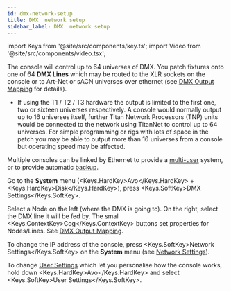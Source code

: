 ```yaml
---
id: dmx-network-setup
title: DMX  network setup
sidebar_label: DMX  network setup
---
```


import Keys from '@site/src/components/key.ts';
import Video from '@site/src/components/video.tsx';

The console will control up to 64 universes of DMX. You patch fixtures onto
one of 64 **DMX Lines** which may be routed to the XLR sockets on the console or to Art-Net or sACN universes 
over ethernet (see [DMX Output Mapping](../system-settings/dmx-output-mapping.md) for details).

- If using the T1 / T2 / T3 hardware the output is limited to the first one, two or sixteen universes respectively.
A console would normally output up to 16 universes itself, further Titan Network Processors (TNP) units would be connected to the network using TitanNet to control up to 64 universes. For simple programming or rigs with lots of space in the patch you may be able to output more than 16 universes from a console but operating speed may be affected.

Multiple consoles can be linked by Ethernet to provide a [multi-user](../titan-basics/multi-user-operation.md)
system, or to provide automatic [backup](../running-the-show/linking-consoles-for-multi-user-or-backup.md#setting-up-consoles-for-backup).

Go to the **System** menu (<Keys.HardKey>Avo</Keys.HardKey> + <Keys.HardKey>Disk</Keys.HardKey>), press <Keys.SoftKey>DMX
Settings</Keys.SoftKey>.

Select a Node on the left (where the DMX is going to). On the right, 
select the DMX line it will be fed by. The small <Keys.ContextKey>Cog</Keys.ContextKey> buttons set 
properties for Nodes/Lines. See [DMX Output Mapping](../system-settings/dmx-output-mapping.md).

To change the IP address of the console, press <Keys.SoftKey>Network Settings</Keys.SoftKey> on
the **System** menu (see [Network Settings](../networking.md)).

To change [User Settings](../system-settings/user-settings.md) which let you personalise how the console works,
hold down <Keys.HardKey>Avo</Keys.HardKey> and select <Keys.SoftKey>User Settings</Keys.SoftKey>.
